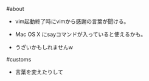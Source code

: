 #about
* vim起動終了時にvimから感謝の言葉が聞ける。

* Mac OS X にsayコマンドが入っていると使えるかも。

* うざいかもしれませんw

#customs
* 言葉を変えたりして



